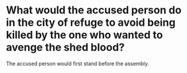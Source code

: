 # What would the accused person do in the city of refuge to avoid being killed by the one who wanted to avenge the shed blood?

The accused person would first stand before the assembly.
